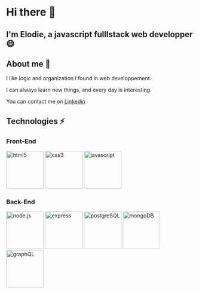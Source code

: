 # Hi there 👋

##  I'm Elodie, a javascript fulllstack web developper 😄

## About me  💬
I like logic and organization I found in web developpement.

I can always learn new things, and every day is interesting.

You can contact me on 
<a href="https://www.linkedin.com/in/elodie-faivre-15b33968/" > Linkedin </a>


## Technologies ⚡

### Front-End
<img src="https://cdn.pixabay.com/photo/2017/08/05/11/16/logo-2582748_960_720.png" alt="html5" height=100>
<img src="https://cdn.pixabay.com/photo/2017/08/05/11/16/logo-2582747_960_720.png" alt="css3" height=100>
<img src="https://cdn.pixabay.com/photo/2015/04/23/17/41/javascript-736400_960_720.png" alt="javascript" height=100>



### Back-End
<img src="https://cdn.pixabay.com/photo/2015/04/23/17/41/node-js-736399_960_720.png" alt="node.js" height=100>
<img alt="express" height=100>
<img alt="postgreSQL" height=100>
<img  alt="mongoDB" height=100>
<img  alt="graphQL" height=100>

<!--
**ElodieFaivre/ElodieFaivre** is a ✨ _special_ ✨ repository because its `README.md` (this file) appears on your GitHub profile.

Here are some ideas to get you started:

- 🔭 I’m currently working on ...
- 🌱 I’m currently learning ...
- 👯 I’m looking to collaborate on ...
- 🤔 I’m looking for help with ...
- 💬 Ask me about ...
- 📫 How to reach me: ...
- 😄 Pronouns: ...
- ⚡ Fun fact: ...
-->
